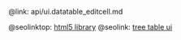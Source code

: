 @link: api/ui.datatable_editcell.md

@seolinktop: [html5 library](https://webix.com)
@seolink: [tree table ui](https://webix.com/widget/treetable/)
